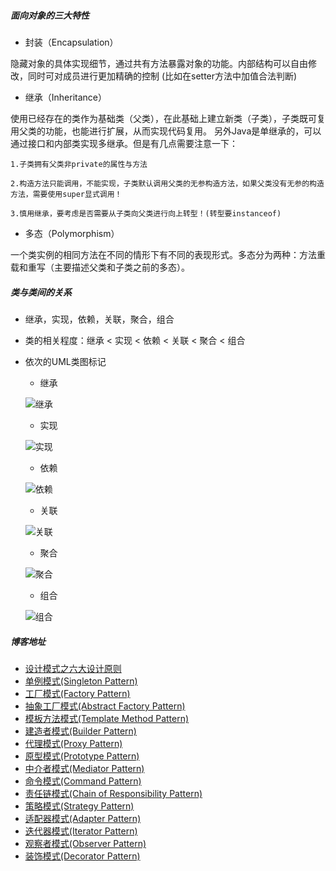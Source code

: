 ##### 面向对象的三大特性
- 封装（Encapsulation）

隐藏对象的具体实现细节，通过共有方法暴露对象的功能。内部结构可以自由修改，同时可对成员进行更加精确的控制 (比如在setter方法中加值合法判断)

- 继承（Inheritance）

使用已经存在的类作为基础类（父类），在此基础上建立新类（子类），子类既可复用父类的功能，也能进行扩展，从而实现代码复用。 另外Java是单继承的，可以通过接口和内部类实现多继承。但是有几点需要注意一下：

    1.子类拥有父类非private的属性与方法
  
    2.构造方法只能调用，不能实现，子类默认调用父类的无参构造方法，如果父类没有无参的构造方法，需要使用super显式调用！
  
    3.慎用继承，要考虑是否需要从子类向父类进行向上转型！(转型要instanceof)
  
  
- 多态（Polymorphism）

一个类实例的相同方法在不同的情形下有不同的表现形式。多态分为两种：方法重载和重写（主要描述父类和子类之前的多态）。

##### 类与类间的关系
- 继承，实现，依赖，关联，聚合，组合
- 类的相关程度：继承 < 实现 < 依赖 < 关联 < 聚合 < 组合
- 依次的UML类图标记
    - 继承
    
    ![继承](https://user-images.githubusercontent.com/17539174/61340379-a639f680-a874-11e9-9088-640522b3fde5.png)
    
    - 实现
    
    ![实现](https://user-images.githubusercontent.com/17539174/61340401-b3ef7c00-a874-11e9-9d7a-da298803ce6d.png)
    
    - 依赖
    
    ![依赖](https://user-images.githubusercontent.com/17539174/61340427-d4b7d180-a874-11e9-81a7-ca359613eaab.png)
    
    - 关联
    
    ![关联](https://user-images.githubusercontent.com/17539174/61340436-e1d4c080-a874-11e9-9b27-0c37737411c5.png)
    
    - 聚合
    
    ![聚合](https://user-images.githubusercontent.com/17539174/61340444-f022dc80-a874-11e9-9d63-a9265f565759.png)
    
    - 组合
    
    ![组合](https://user-images.githubusercontent.com/17539174/61340457-fca73500-a874-11e9-9cce-b2ee3690e7cc.png)
    
##### 博客地址
- [设计模式之六大设计原则](https://blog.csdn.net/wangchengming1/article/details/83090643)
- [单例模式(Singleton Pattern)](https://blog.csdn.net/wangchengming1/article/details/83311035)
- [工厂模式(Factory Pattern)](https://blog.csdn.net/wangchengming1/article/details/83377635)
- [抽象工厂模式(Abstract Factory Pattern)](https://blog.csdn.net/wangchengming1/article/details/83542422)
- [模板方法模式(Template Method Pattern)](https://blog.csdn.net/wangchengming1/article/details/83621035)
- [建造者模式(Builder Pattern)](https://blog.csdn.net/wangchengming1/article/details/83788919)
- [代理模式(Proxy Pattern)](https://blog.csdn.net/wangchengming1/article/details/83858767)
- [原型模式(Prototype Pattern)](https://blog.csdn.net/wangchengming1/article/details/84107248)
- [中介者模式(Mediator Pattern)](https://blog.csdn.net/wangchengming1/article/details/84768795)
- [命令模式(Command Pattern)](https://blog.csdn.net/wangchengming1/article/details/84927843)
- [责任链模式(Chain of Responsibility Pattern)](https://blog.csdn.net/wangchengming1/article/details/85049192)
- [策略模式(Strategy Pattern)](https://blog.csdn.net/wangchengming1/article/details/85068565)
- [适配器模式(Adapter Pattern)](https://blog.csdn.net/wangchengming1/article/details/85096998)
- [迭代器模式(Iterator Pattern)](https://blog.csdn.net/wangchengming1/article/details/85252054)
- [观察者模式(Observer Pattern)](https://blog.csdn.net/wangchengming1/article/details/86624109)
- [装饰模式(Decorator Pattern)](https://blog.csdn.net/wangchengming1/article/details/86644556)

